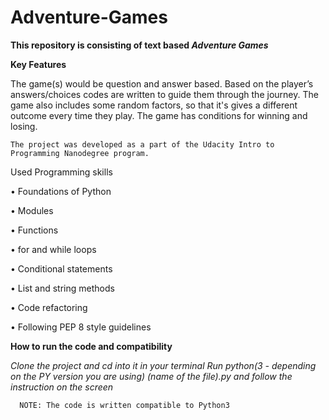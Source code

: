 # Adventure-Games
**This repository is consisting of text based _Adventure Games_**

**Key Features**

The game(s) would be question and answer based. Based on the player’s answers/choices codes are written to guide them through the journey. The game also includes some random factors, so that it's gives a different outcome every time they play. 
The game has conditions for winning and losing. 

    The project was developed as a part of the Udacity Intro to Programming Nanodegree program.

Used Programming skills

  •	Foundations of Python
  
  •	Modules
  
  •	Functions
  
  •	for and while loops
  
  •	Conditional statements
  
  •	List and string methods
  
  •	Code refactoring
  
  •	Following PEP 8 style guidelines

**How to run the code and compatibility**

*Clone the project and cd into it in your terminal
Run python(3 - depending on the PY version you are using) (name of the file).py and follow the instruction on the screen*

      NOTE: The code is written compatible to Python3
